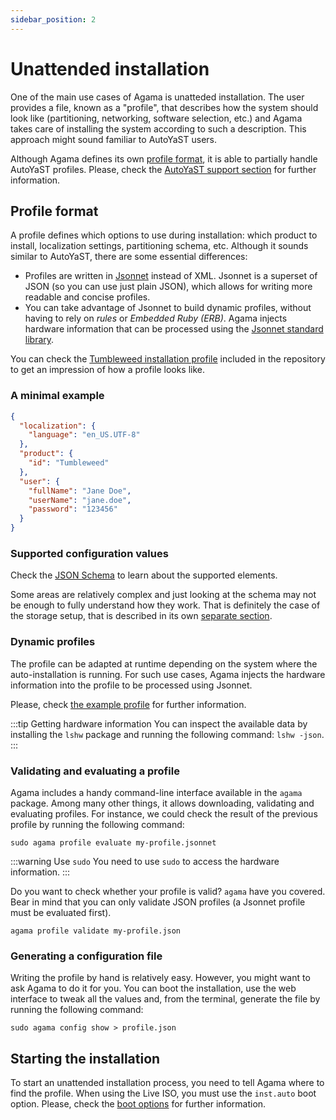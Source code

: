 ```yaml
---
sidebar_position: 2
---
```


# Unattended installation

One of the main use cases of Agama is unatteded installation. The user provides a file, known as a
"profile", that describes how the system should look like (partitioning, networking, software
selection, etc.) and Agama takes care of installing the system according to such a description. This
approach might sound familiar to AutoYaST users.

Although Agama defines its own [profile
format](https://github.com/openSUSE/agama/blob/master/rust/agama-lib/share/profile.schema.json), it
is able to partially handle AutoYaST profiles. Please, check the [AutoYaST support
section](./autoyast) for further information.

## Profile format

A profile defines which options to use during installation: which product to install, localization
settings, partitioning schema, etc. Although it sounds similar to AutoYaST, there are some essential
differences:

- Profiles are written in [Jsonnet](https://jsonnet.org/) instead of XML. Jsonnet is a superset of
  JSON (so you can use just plain JSON), which allows for writing more readable and concise
  profiles.
- You can take advantage of Jsonnet to build dynamic profiles, without having to rely on _rules_ or
  _Embedded Ruby (ERB)_. Agama injects hardware information that can be processed using the [Jsonnet
  standard library](https://jsonnet.org/ref/stdlib.html).

You can check the [Tumbleweed installation
profile](https://github.com/openSUSE/agama/blob/master/rust/agama-lib/share/examples/profile_tw.json)
included in the repository to get an impression of how a profile looks like.

### A minimal example

```json
{
  "localization": {
    "language": "en_US.UTF-8"
  },
  "product": {
    "id": "Tumbleweed"
  },
  "user": {
    "fullName": "Jane Doe",
    "userName": "jane.doe",
    "password": "123456"
  }
}
```

### Supported configuration values

Check the [JSON
Schema](https://github.com/openSUSE/agama/blob/master/rust/agama-lib/share/profile.schema.json) to
learn about the supported elements.

Some areas are relatively complex and just looking at the schema may not be enough to fully
understand how they work. That is definitely the case of the storage setup, that is described in its
own [separate section](./storage.md).

### Dynamic profiles

The profile can be adapted at runtime depending on the system where the auto-installation is
running. For such use cases, Agama injects the hardware information into the profile to be processed
using Jsonnet.

Please, check [the example
profile](https://github.com/openSUSE/agama/blob/master/rust/agama-lib/share/examples/profile.jsonnet)
for further information.

:::tip Getting hardware information
You can inspect the available data by installing the `lshw` package and running the following
command: `lshw -json`.
:::

### Validating and evaluating a profile

Agama includes a handy command-line interface available in the `agama` package. Among many other
things, it allows downloading, validating and evaluating profiles. For instance, we could check the
result of the previous profile by running the following command:

```console
sudo agama profile evaluate my-profile.jsonnet
```

:::warning Use `sudo`
You need to use `sudo` to access the hardware information.
:::

Do you want to check whether your profile is valid? `agama` have you covered. Bear in mind that you
can only validate JSON profiles (a Jsonnet profile must be evaluated first).

```console
agama profile validate my-profile.json
```

### Generating a configuration file

Writing the profile by hand is relatively easy. However, you might want to ask Agama to do it for
you. You can boot the installation, use the web interface to tweak all the values and, from the
terminal, generate the file by running the following command:

```console
sudo agama config show > profile.json
```

## Starting the installation

To start an unattended installation process, you need to tell Agama where to find the profile. When
using the Live ISO, you must use the `inst.auto` boot option. Please, check the [boot
options](../boot_options/index.md) for further information.
